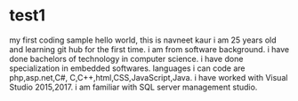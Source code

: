 # test1
my first coding sample
hello world, this is navneet kaur
i am 25 years old and learning git hub for the first time.
i am from software background.
i have done bachelors of technology in computer science.
i have done specialization in embedded softwares.
languages i can code are php,asp.net,C#, C,C++,html,CSS,JavaScript,Java.
i have worked with Visual Studio 2015,2017.
i am familiar with SQL server management studio.

